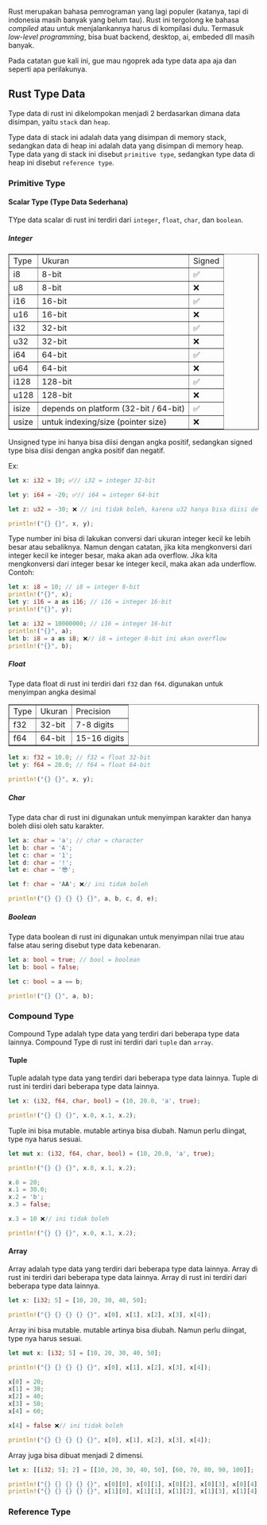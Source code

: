 Rust merupakan bahasa pemrograman yang lagi populer (katanya, tapi di indonesia masih banyak yang belum tau). Rust ini tergolong ke bahasa *compiled* atau untuk menjalankannya harus di kompilasi dulu. Termasuk *low-level programming*, bisa buat backend, desktop, ai, embeded dll masih banyak.

Pada catatan gue kali ini, gue mau ngoprek ada type data apa aja dan seperti apa perilakunya.

## Rust Type Data
Type data di rust ini dikelompokan menjadi 2 berdasarkan dimana data disimpan, yaitu `stack` dan `heap`.

Type data di stack ini adalah data yang disimpan di memory stack, sedangkan data di heap ini adalah data yang disimpan di memory heap. Type data yang di stack ini disebut `primitive type`, sedangkan type data di heap ini disebut `reference type`. 

### Primitive Type

#### Scalar Type (Type Data Sederhana)
TYpe data scalar di rust ini terdiri dari `integer`, `float`, `char`, dan `boolean`.

##### Integer
<table border="1" align="center" width="100%">
    <tr>
        <td>Type</td>
        <td>Ukuran</td>
        <td>Signed</td>
    </tr>
    <tr>
        <td>i8</td>
        <td>8-bit</td>
        <td>✅</td>
    </tr>
    <tr>
        <td>u8</td>
        <td>8-bit</td>
        <td>❌</td>
    </tr>
    <tr>
        <td>i16</td>
        <td>16-bit</td>
        <td>✅</td>
    </tr>
    <tr>
        <td>u16</td>
        <td>16-bit</td>
        <td>❌</td>
    </tr>
    <tr>
        <td>i32</td>
        <td>32-bit</td>
        <td>✅</td>
    </tr>
    <tr>
        <td>u32</td>
        <td>32-bit</td>
        <td>❌</td>
    </tr>
    <tr>
        <td>i64</td>
        <td>64-bit</td>
        <td>✅</td>
    </tr>
    <tr>
        <td>u64</td>
        <td>64-bit</td>
        <td>❌</td>
    </tr>
    <tr>
        <td>i128</td>
        <td>128-bit</td>
        <td>✅</td>
    </tr>
    <tr>
        <td>u128</td>
        <td>128-bit</td>
        <td>❌</td>
    </tr>
    <tr>
        <td>isize</td>
        <td>depends on platform (32-bit / 64-bit)</td>
        <td>✅</td>
    </tr>
    <tr>
        <td>usize</td>
        <td>untuk indexing/size (pointer size)</td>
        <td>❌</td>
    </tr>
</table>

Unsigned type ini hanya bisa diisi dengan angka positif, sedangkan signed type bisa diisi dengan angka positif dan negatif.

Ex:
```rust
let x: i32 = 10; ✅// i32 = integer 32-bit

let y: i64 = -20; ✅// i64 = integer 64-bit

let z: u32 = -30; ❌ // ini tidak boleh, karena u32 hanya bisa diisi dengan angka positif

println!("{} {}", x, y);
```

Type number ini bisa di lakukan conversi dari ukuran integer kecil ke lebih besar atau sebaliknya. Namun dengan catatan, jika kita mengkonversi dari integer kecil ke integer besar, maka akan ada overflow. Jika kita mengkonversi dari integer besar ke integer kecil, maka akan ada underflow. Contoh:
```rust
let x: i8 = 10; // i8 = integer 8-bit
println!("{}", x);
let y: i16 = a as i16; // i16 = integer 16-bit
println!("{}", y);

let a: i32 = 10000000; // i16 = integer 16-bit
println!("{}", a);
let b: i8 = a as i8; ❌// i8 = integer 8-bit ini akan overflow
println!("{}", b);
```

##### Float

Type data float di rust ini terdiri dari `f32` dan `f64`. digunakan untuk menyimpan angka desimal
<table border="1" align="center" width="100%">
    <tr>
        <td>Type</td>
        <td>Ukuran</td>
        <td>Precision</td>
    </tr>
    <tr>
        <td>f32</td>
        <td>32-bit</td>
        <td>7-8 digits</td>
    </tr>
    <tr>
        <td>f64</td>
        <td>64-bit</td>
        <td>15-16 digits</td>
    </tr>
</table>

```rust
let x: f32 = 10.0; // f32 = float 32-bit
let y: f64 = 20.0; // f64 = float 64-bit

println!("{} {}", x, y);
```

##### Char

Type data char di rust ini digunakan untuk menyimpan karakter dan hanya boleh diisi oleh satu karakter.
```rust
let a: char = 'a'; // char = character
let b: char = 'A';
let c: char = '1';
let d: char = '!';
let e: char = '😎';

let f: char = 'AA'; ❌// ini tidak boleh

println!("{} {} {} {} {}", a, b, c, d, e);
```

##### Boolean

Type data boolean di rust ini digunakan untuk menyimpan nilai true atau false atau sering disebut type data kebenaran.
```rust
let a: bool = true; // bool = boolean
let b: bool = false;

let c: bool = a == b;

println!("{} {}", a, b);
```

### Compound Type
Compound Type adalah type data yang terdiri dari beberapa type data lainnya. Compound Type di rust ini terdiri dari `tuple` dan `array`.

#### Tuple

Tuple adalah type data yang terdiri dari beberapa type data lainnya. Tuple di rust ini terdiri dari beberapa type data lainnya.
```rust
let x: (i32, f64, char, bool) = (10, 20.0, 'a', true);

println!("{} {} {}", x.0, x.1, x.2);
```

Tuple ini bisa mutable. mutable artinya bisa diubah. Namun perlu diingat, type nya harus sesuai.
```rust
let mut x: (i32, f64, char, bool) = (10, 20.0, 'a', true);

println!("{} {} {}", x.0, x.1, x.2);

x.0 = 20;
x.1 = 30.0;
x.2 = 'b';
x.3 = false;

x.3 = 10 ❌// ini tidak boleh

println!("{} {} {}", x.0, x.1, x.2);
```

#### Array

Array adalah type data yang terdiri dari beberapa type data lainnya. Array di rust ini terdiri dari beberapa type data lainnya. Array di rust ini terdiri dari beberapa type data lainnya.
```rust
let x: [i32; 5] = [10, 20, 30, 40, 50];

println!("{} {} {} {} {}", x[0], x[1], x[2], x[3], x[4]);
```

Array ini bisa mutable. mutable artinya bisa diubah. Namun perlu diingat, type nya harus sesuai.
```rust
let mut x: [i32; 5] = [10, 20, 30, 40, 50];

println!("{} {} {} {} {}", x[0], x[1], x[2], x[3], x[4]);

x[0] = 20;
x[1] = 30;
x[2] = 40;
x[3] = 50;
x[4] = 60;

x[4] = false ❌// ini tidak boleh

println!("{} {} {} {} {}", x[0], x[1], x[2], x[3], x[4]);
```
Array juga bisa dibuat menjadi 2 dimensi.
```rust
let x: [[i32; 5]; 2] = [[10, 20, 30, 40, 50], [60, 70, 80, 90, 100]];

println!("{} {} {} {} {}", x[0][0], x[0][1], x[0][2], x[0][3], x[0][4]);
println!("{} {} {} {} {}", x[1][0], x[1][1], x[1][2], x[1][3], x[1][4]);
```

### Reference Type